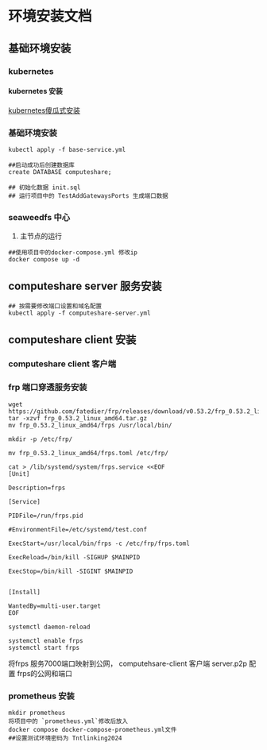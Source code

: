 # 环境安装文档

## 基础环境安装

### kubernetes

#### kubernetes 安装
[kubernetes傻瓜式安装](https://github.com/abing258/kubernetes-study/blob/main/Linux-master-node-installation.md)

### 基础环境安装
```shell
kubectl apply -f base-service.yml

##启动成功后创建数据库
create DATABASE computeshare;

## 初始化数据 init.sql
## 运行项目中的 TestAddGatewaysPorts 生成端口数据
```

### seaweedfs 中心
1. 主节点的运行
```shell
##使用项目中的docker-compose.yml 修改ip
docker compose up -d 

```

## computeshare server 服务安装
```shell
## 按需要修改端口设置和域名配置
kubectl apply -f computeshare-server.yml
```

## computeshare client 安装


### computeshare client 客户端

### frp 端口穿透服务安装

```shell
wget https://github.com/fatedier/frp/releases/download/v0.53.2/frp_0.53.2_linux_amd64.tar.gz
tar -xzvf frp_0.53.2_linux_amd64.tar.gz
mv frp_0.53.2_linux_amd64/frps /usr/local/bin/

mkdir -p /etc/frp/

mv frp_0.53.2_linux_amd64/frps.toml /etc/frp/

cat > /lib/systemd/system/frps.service <<EOF
[Unit]

Description=frps

[Service]

PIDFile=/run/frps.pid

#EnvironmentFile=/etc/systemd/test.conf

ExecStart=/usr/local/bin/frps -c /etc/frp/frps.toml 

ExecReload=/bin/kill -SIGHUP $MAINPID

ExecStop=/bin/kill -SIGINT $MAINPID


[Install]

WantedBy=multi-user.target
EOF

systemctl daemon-reload

systemctl enable frps
systemctl start frps

```

将frps 服务7000端口映射到公网， computehsare-client 客户端 server.p2p 配置 frps的公网和端口

### prometheus 安装
```shell
mkdir prometheus
将项目中的 `prometheus.yml`修改后放入
docker compose docker-compose-prometheus.yml文件
##设置测试环境密码为 Tntlinking2024 
```